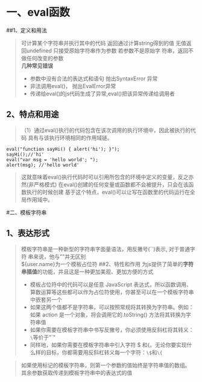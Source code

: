 # 一、eval函数
##1、定义和用法
> 可计算某个字符串并执行其中的代码 返回通过计算string得到的值 
  无值返回undefined 只接受原始字符串作为参数 若参数不是原始字
  符串，返回不做任何改变的参数  
> **几种常见错误**
>   - 参数中没有合法的表达式和语句 抛出SyntaxError 异常
>   - 非法调用eval()， 抛出EvalError异常  
>   - 传递给eval()的js代码生成了异常,eval()把该异常传递给调用者
## 2、特点和用途
> （1）通过eval()执行的代码包含在该次调用的执行环境中，因此被执行的代码
   具有与该执行环境相同的作用域链。
   
```
eval("function sayHi() { alert('hi'); }");
sayHi();//'hi'
eval("var msg = 'hello world'; ");
alert(msg); //'hello world'
```
> 这就意味着eval()执行代码时可以引用所包含的环境中定义的变量，反之亦然(非严格模式)
> 在eval()创建的任何变量或函数都不会被提升，只会在该函数执行的时候创建
> 基于这个特点，eval()可以让写在函数里的代码运行在全局作用域中。   

#二、模板字符串
## 1、表达形式
> 模板字符串是一种新型的字符串字面量语法，用反撇号(``)表示, 对于普通字符
  串来说，他与""并无区别\
> ${user.name}为一个模板占位符
##2、特性和作用
> 为js提供了简单的**字符串插值**的功能，并且这是一种更加美观、更加方便的方式
> - 模板占位符中的代码可以是任意 JavaScript 表达式，所以函数调用、算数运算等这些都可以作为占位符使用，你甚至可以在一个模板字符串中嵌套另一个
> - 如果这两个值都不是字符串，可以按照常规将其转换为字符串。例如：如果 action 是一个对象，将会调用它的.toString() 方法将其转换为字符串值
> - 如果你需要在模板字符串中书写反撇号，你必须使用反斜杠将其转义：`\`等价于"`"
> - 同样地，如果你需要在模板字符串中引入字符 $ 和{。无论你要实现什么样的目标，你都需要用反斜杠转义每一个字符：`\$`和`\{`    

> 如果使用标记的模板字符串，则第一个参数的值始终是字符串值的数组。\
  其余参数获取传递到模板字符串中的表达式的值
